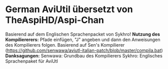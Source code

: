 # German AviUtil übersetzt von TheAspiHD/Aspi-Chan
Basierend auf dem Englischen Sprachenpacket von Sykhro!
**Nutzung des Kompiliererers:**
Pfade einfügen, "J" angeben und dann den Anweisungen des Kompilierers folgen.
Basierend auf Sen's Kompilierer (https://github.com/senwawa/aviutl-italian-patch/blob/master/compila.bat)
**Danksagungen:**
Senwawa: Grundbau des Kompilierers
Sykhro: Englisches Sprachenpaket für AviUtl
